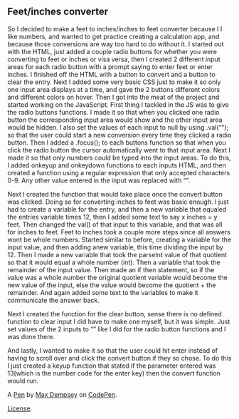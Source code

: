 Feet/inches converter
---------------------
So I decided to make a feet to inches/inches to feet converter because I I like numbers, and wanted to get practice creating a calculation app, and because those conversions are way too hard to do without it. 
I started out with the HTML, just added a couple radio buttons for whether you were converting to feet or inches or visa versa, then I created 2 different input areas for each radio button with a prompt saying to enter feet or enter inches. I finished off the HTML with a button to convert and a button to clear the entry. 
Next I added some very basic CSS just to make it so only one input area displays at a time, and gave the 2 buttons different colors and different colors on hover. 
Then I got into the meat of the project and started working on the JavaScript. 
First thing I tackled in the JS was to give the radio buttons functions. I made it so that when you clicked one radio button the corresponding input area would show and the other input area would be hidden. I also set the values of each input to null by using .val(“”); so that the user could start a new conversion every time they clicked a radio button. Then I added a .focus(); to each buttons function so that when you click the radio button the cursor automatically went to that input area.
Next I made it so that only numbers could be typed into the input areas. To do this, I added onkeyup and onkeydown functions to each inputs HTML, and then created a function  using a regular expression that only accepted characters 0-9.  Any other value entered in the input was replaced with “”. 

Next I created the function that would take place once the convert button was clicked. Doing so for converting inches to feet was basic enough. I just had to create a variable for the entry, and then a new variable that equaled the entries variable times 12, then I added some text to say x inches = y feet. Then changed the val() of that input to this variable, and that was all for inches to feet. 
Feet to inches took a couple more steps since all answers wont be whole numbers. 
Started similar to before, creating a variable for the input value, and then adding anew variable, this time dividing the input by 12. Then I made a new variable that took the parseInt value of that quotient so that it would equal a whole number (int). Then a variable that took the remainder of the input value. 
Then made an if then statement, so if the value was a whole number the original quotient variable would become the new value of the input, else the value would become the quotient + the remainder. And again added some text to the variables to make it communicate the answer back. 

Next I created the function for the clear button, sense there is no defined function to clear input I did have to make one myself, but it was simple. Just set values of the 2 inputs to “” like I did for the radio button functions and I was done there. 

And lastly, I wanted to make it so that the user could hit enter instead of having to scroll over and click the convert button if they so chose. To do this I just created a keyup function that stated if the parameter entered was 13(which is the number code for the enter key) then the convert function would run.


A [Pen](https://codepen.io/Dempsey85/pen/EmzNJE) by [Max Dempsey](https://codepen.io/Dempsey85) on [CodePen](https://codepen.io).

[License](https://codepen.io/Dempsey85/pen/EmzNJE/license).